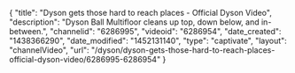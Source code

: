 {
    "title": "Dyson gets those hard to reach places - Official Dyson Video",
    "description": "Dyson Ball Multifloor cleans up top, down below, and in-between.",
    "channelid": "6286995",
    "videoid": "6286954",
    "date_created": "1438366290",
    "date_modified": "1452131140",
    "type": "captivate",
    "layout": "channelVideo",
    "url": "\/dyson\/dyson-gets-those-hard-to-reach-places-official-dyson-video\/6286995-6286954"
}